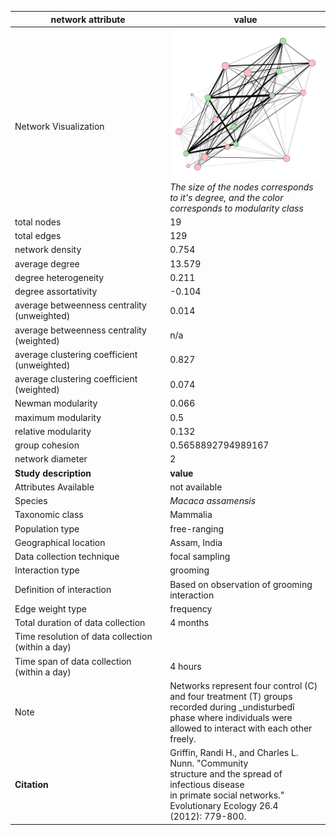 network attribute|value
---|---
<img width=2500> Network Visualization | ![NetworkImage](/Networks/Visualizations/primate_griffin_9.png) *The size of the nodes corresponds to it's degree, and the color corresponds to modularity class*
total nodes|19
total edges|129
network density|0.754
average degree|13.579
degree heterogeneity|0.211
degree assortativity|-0.104
average betweenness centrality (unweighted)|0.014
average betweenness centrality (weighted)|n/a
average clustering coefficient (unweighted)|0.827
average clustering coefficient (weighted)|0.074
Newman modularity|0.066
maximum modularity|0.5
relative modularity|0.132
group cohesion|0.5658892794989167
network diameter|2
**Study description**|**value**
Attributes Available|not available
Species|*Macaca assamensis*
Taxonomic class|Mammalia
Population type|free-ranging
Geographical location|Assam, India
Data collection technique|focal sampling
Interaction type|grooming
Definition of interaction|Based on observation of grooming interaction
Edge weight type|frequency
Total duration of data collection|4 months
Time resolution of data collection (within a day)|
Time span of data collection (within a day)|4 hours
Note|Networks represent four control (C)  and four treatment (T) groups recorded during _undisturbedî phase where individuals were allowed to interact with each other freely.
**Citation** | Griffin, Randi H., and Charles L. Nunn. "Community <br> structure and the spread of infectious disease <br> in primate social networks." Evolutionary Ecology 26.4 <br> (2012): 779-800.

